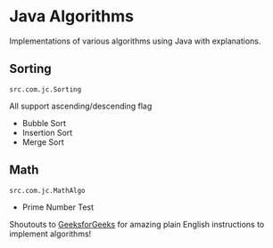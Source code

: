 # Java Algorithms
Implementations of various algorithms using Java with explanations.

## Sorting
`src.com.jc.Sorting`
<p>All support ascending/descending flag</p>

+ Bubble Sort
+ Insertion Sort
+ Merge Sort


## Math
`src.com.jc.MathAlgo`
+ Prime Number Test


Shoutouts to [GeeksforGeeks](https://www.geeksforgeeks.org/fundamentals-of-algorithms/?ref=shm) for amazing plain
English instructions to implement algorithms!